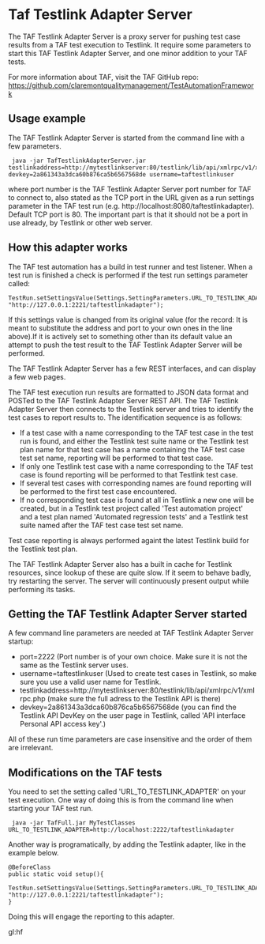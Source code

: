 # Taf Testlink Adapter Server
The TAF Testlink Adapter Server is a proxy server for pushing test case results from a TAF test execution to Testlink. It require some parameters to start this TAF Testlink Adapter Server, and one minor addition to your TAF tests.

For more information about TAF, visit the TAF GitHub repo: https://github.com/claremontqualitymanagement/TestAutomationFramework

## Usage example
The TAF Testlink Adapter Server is started from the command line with a few parameters.

     java -jar TafTestlinkAdapterServer.jar testlinkaddress=http://mytestlinkserver:80/testlink/lib/api/xmlrpc/v1/xmlrpc.php devkey=2a861343a3dca60b876ca5b6567568de username=taftestlinkuser

where port number is the TAF Testlink Adapter Server port number for TAF to connect to, also stated as the TCP port in the URL given as a run settings parameter in the TAF test run (e.g. http://localhost:8080/taftestlinkadapter).
Default TCP port is 80. The important part is that it should not be a port in use already, by Testlink or other web server.


## How this adapter works
The TAF test automation has a build in test runner and test listener. When a test run is finished a check is performed if the test run settings parameter called:

    TestRun.setSettingsValue(Settings.SettingParameters.URL_TO_TESTLINK_ADAPTER, "http://127.0.0.1:2221/taftestlinkadapter");

If this settings value is changed from its original value (for the record: It is meant to substitute the address and port to your own ones in the line above).If it is actively set to something other than its default value an attempt to push the test result to the TAF Testlink Adapter Server will be performed. 

The TAF Testlink Adapter Server has a few REST interfaces, and can display a few web pages. 

The TAF test execution run results are formatted to JSON data format and POSTed to the TAF Testlink Adapter Server REST API.
The TAF Testlink Adapter Server then connects to the Testlink server and tries to identify the test cases to report results to. The identification sequence is as follows: 
* If a test case with a name corresponding to the TAF test case in the test run is found, and either the Testlink test suite name or the Testlink test plan name for that test case has a name containing the TAF test case test set name, reporting will be performed to that test case.
* If only one Testlink test case with a name corresponding to the TAF test case is found reporting will be performed to that Testlink test case.
* If several test cases with corresponding names are found reporting will be performed to the first test case encountered.
* If no corresponding test case is found at all in Testlink a new one will be created, but in a Testlink test project called 'Test automation project' and a test plan named 'Automated regression tests' and a Testlink test suite named after the TAF test case test set name.

Test case reporting is always performed againt the latest Testlink build for the Testlink test plan.

The TAF Testlink Adapter Server also has a built in cache for Testlink resources, since lookup of these are quite slow. If it seem to behave badly, try restarting the server. The server will continuously present output while performing its tasks.

## Getting the TAF Testlink Adapter Server started
A few command line parameters are needed at TAF Testlink Adapter Server startup:
  * port=2222 (Port number is of your own choice. Make sure it is not the same as the Testlink server uses.
  * username=taftestlinkuser (Used to create test cases in Testlink, so make sure you use a valid user name for Testlink.
  * testlinkaddress=http://mytestlinkserver:80/testlink/lib/api/xmlrpc/v1/xmlrpc.php (make sure the full adress to the Testlink API is there)
  * devkey=2a861343a3dca60b876ca5b6567568de (you can find the Testlink API DevKey on the user page in Testlink, called 'API interface Personal API access key'.)

All of these run time parameters are case insensitive and the order of them are irrelevant.

## Modifications on the TAF tests
You need to set the setting called 'URL_TO_TESTLINK_ADAPTER' on your test execution. One way of doing this is from the command line when starting your TAF test run.

     java -jar TafFull.jar MyTestClasses URL_TO_TESTLINK_ADAPTER=http://localhost:2222/taftestlinkadapter

Another way is programatically, by adding the Testlink adapter, like in the example below.

    @BeforeClass
    public static void setup(){
        TestRun.setSettingsValue(Settings.SettingParameters.URL_TO_TESTLINK_ADAPTER, "http://127.0.0.1:2221/taftestlinkadapter");
    }

Doing this will engage the reporting to this adapter.

gl:hf
